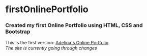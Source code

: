# firstOnlinePortfolio
### Created my first Online Portfolio using HTML, CSS and Bootstrap
This is the first version: [Adelina's Online Portfolio](https://tabbytadi.github.io/firstOnlinePortfolio/).
<br>
*The site is currently going through changes*
